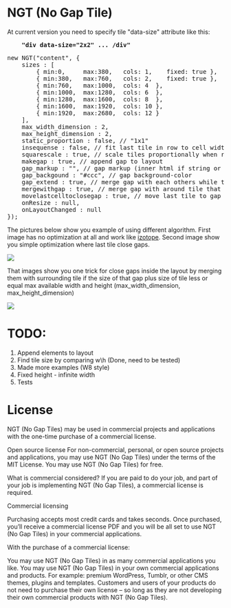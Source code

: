 NGT (No Gap Tile)
=========

At current version you need to specify tile "data-size" attribute like this:  
<pre>
	<b>"div data-size="2x2" ... /div"</b>
</pre>
<pre>
new NGT("content", {
	sizes : [
		{ min:0,     max:380,   cols: 1,    fixed: true },
		{ min:380,   max:760,   cols: 2,    fixed: true },
		{ min:760,   max:1000,  cols: 4  },
		{ min:1000,  max:1280,  cols: 6  },
		{ min:1280,  max:1600,  cols: 8  },
		{ min:1600,  max:1920,  cols: 10 },
		{ min:1920,  max:2680,  cols: 12 }
	],
	max_width_dimension : 2,
	max_height_dimension : 2,
	static_proportion : false, // "1x1"
	insequense : false, // fit last tile in row to cell width 
	squarescale : true, // scale tiles proportionally when resize
	makegap	: true, // append gap to layout
	gap_markup : "", // gap markup (inner html if string or module if element)
	gap_backgound : "#ccc", // gap background-color
	gap_extend : true, // merge gap with each others while they less then considition (max_width_dimension and max_height_dimension)
	mergewithgap : true, // merge gap with around tile that match gap size and condition (max_width_dimension and max_height_dimension)
	movelastcelltoclosegap : true, // move last tile to gap if mergewithgap do not solve them
	onResize : null,
	onLayoutChanged : null
});
</pre>

The pictures below show you example of using different algorithm. First image has no optimization at all and work like <a href="http://isotope.metafizzy.co/" target="_blank">izotope</a>. Second image show you simple optimization where last tile close gaps.

<img src="https://raw.github.com/DQvsRA/nogaptile/master/examples/images/nogaptiles_algorithm_1.jpg">

That images show you one trick for close gaps inside the layout by merging them with surrounding tile if the size of that gap plus size of tile less or equal max available width and height (max_width_dimension, max_height_dimension)

<img src="https://raw.github.com/DQvsRA/nogaptile/master/examples/images/nogaptiles_algorithm_2.jpg">


TODO:
=========

1. Append elements to layout
2. Find tile size by comparing w\h (Done, need to be tested)
3. Made more examples (W8 style)
4. Fixed height - infinite width
5. Tests


License
=========

NGT (No Gap Tiles) may be used in commercial projects and applications with the one-time purchase of a commercial license.

Open source license
For non-commercial, personal, or open source projects and applications, you may use NGT (No Gap Tiles) under the terms of the MIT License. You may use NGT (No Gap Tiles) for free.

What is commercial considered?
If you are paid to do your job, and part of your job is implementing NGT (No Gap Tiles), a commercial license is required.

Commercial licensing

Purchasing accepts most credit cards and takes seconds. Once purchased, you’ll receive a commercial license PDF and you will be all set to use NGT (No Gap Tiles) in your commercial applications.

With the purchase of a commercial license:

You may use NGT (No Gap Tiles) in as many commercial applications you like.
You may use NGT (No Gap Tiles) in your own commercial applications and products. For example: premium WordPress, Tumblr, or other CMS themes, plugins and templates.
Customers and users of your products do not need to purchase their own license – so long as they are not developing their own commercial products with NGT (No Gap Tiles).
